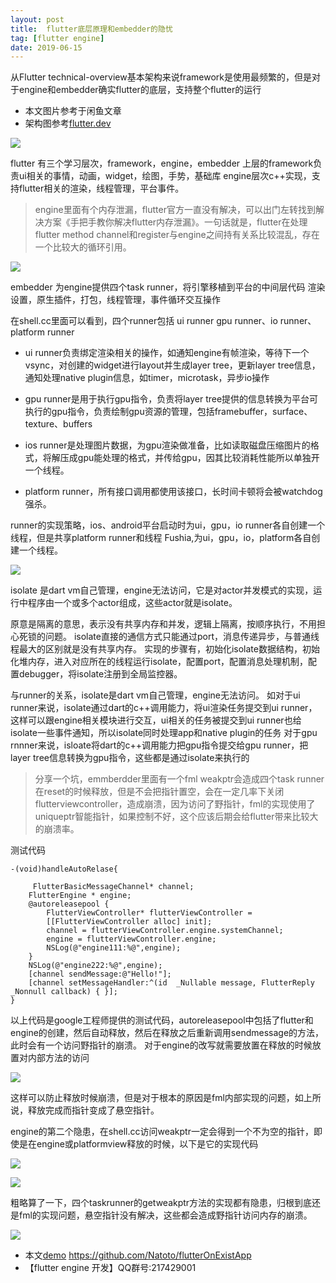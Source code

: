```yaml
---
layout: post
title:  flutter底层原理和embedder的隐忧
tag: [flutter engine]
date: 2019-06-15
---
```

 
 
 从Flutter technical-overview基本架构来说framework是使用最频繁的，但是对于engine和embedder确实flutter的底层，支持整个flutter的运行
 
 * 本文图片参考于闲鱼文章
 * 架构图参考[flutter.dev](https://flutter.dev/docs/resources/technical-overview)


![](https://user-gold-cdn.xitu.io/2019/6/15/16b5b64545ea5113?w=1588&h=884&f=png&s=106964)

flutter 有三个学习层次，framework，engine，embedder
上层的framework负责ui相关的事情，动画，widget，绘图，手势，基础库
engine层次c++实现，支持flutter相关的渲染，线程管理，平台事件。

> engine里面有个内存泄漏，flutter官方一直没有解决，可以出门左转找到解决方案《手把手教你解决flutter内存泄漏》。一句话就是，flutter在处理flutter method channel和register与engine之间持有关系比较混乱，存在一个比较大的循环引用。


![](https://user-gold-cdn.xitu.io/2019/6/15/16b5b61aaad058c3?w=731&h=357&f=png&s=25065)


embedder 为engine提供四个task runner，将引擎移植到平台的中间层代码
渲染设置，原生插件，打包，线程管理，事件循环交互操作

在shell.cc里面可以看到，四个runner包括 ui runner gpu runner、io runner、platform runner


* ui runner负责绑定渲染相关的操作，如通知engine有帧渲染，等待下一个vsync，对创建的widget进行layout并生成layer tree，更新layer tree信息，通知处理native plugin信息，如timer，microtask，异步io操作

* gpu runner是用于执行gpu指令，负责将layer tree提供的信息转换为平台可执行的gpu指令，负责绘制gpu资源的管理，包括framebuffer，surface、texture、buffers

* ios runner是处理图片数据，为gpu渲染做准备，比如读取磁盘压缩图片的格式，将解压成gpu能处理的格式，并传给gpu，因其比较消耗性能所以单独开一个线程。

* platform runner，所有接口调用都使用该接口，长时间卡顿将会被watchdog强杀。

runner的实现策略，ios、android平台启动时为ui，gpu，io runner各自创建一个线程，但是共享platform runner和线程
Fushia,为ui，gpu，io，platform各自创建一个线程。




![](https://user-gold-cdn.xitu.io/2019/6/15/16b5b630686912a0?w=627&h=297&f=png&s=11919)

isolate 是dart vm自己管理，engine无法访问，它是对actor并发模式的实现，运行中程序由一个或多个actor组成，这些actor就是isolate。

原意是隔离的意思，表示没有共享内存和并发，逻辑上隔离，按顺序执行，不用担心死锁的问题。
isolate直接的通信方式只能通过port，消息传递异步，与普通线程最大的区别就是没有共享内存。
实现的步骤有，初始化isolate数据结构，初始化堆内存，进入对应所在的线程运行isolate，配置port，配置消息处理机制，配置debugger，将isolate注册到全局监控器。

与runner的关系，isolate是dart vm自己管理，engine无法访问。
如对于ui runner来说，isolate通过dart的c++调用能力，将ui渲染任务提交到ui runner，这样可以跟engine相关模块进行交互，ui相关的任务被提交到ui runner也给isolate一些事件通知，所以isolate同时处理app和native plugin的任务
对于gpu rnnner来说，isloate将dart的c++调用能力把gpu指令提交给gpu runner，把layer tree信息转换为gpu指令，这些都是通过isolate来执行的

 
> 分享一个坑，emmberdder里面有一个fml weakptr会造成四个task runner在reset的时候释放，但是不会把指针置空，会在一定几率下关闭flutterviewcontroller，造成崩溃，因为访问了野指针，fml的实现使用了uniqueptr智能指针，如果控制不好，这个应该后期会给flutter带来比较大的崩溃率。


测试代码
```
-(void)handleAutoRelase{
 
     FlutterBasicMessageChannel* channel;
    FlutterEngine * engine;
    @autoreleasepool {
        FlutterViewController* flutterViewController =
        [[FlutterViewController alloc] init];
        channel = flutterViewController.engine.systemChannel;
        engine = flutterViewController.engine;
        NSLog(@"engine111:%@",engine);
    }
    NSLog(@"engine222:%@",engine);
    [channel sendMessage:@"Hello!"];
    [channel setMessageHandler:^(id  _Nullable message, FlutterReply  _Nonnull callback) { }]; 
}
```

以上代码是google工程师提供的测试代码，autoreleasepool中包括了flutter和engine的创建，然后自动释放，然后在释放之后重新调用sendmessage的方法，此时会有一个访问野指针的崩溃。
对于engine的改写就需要放置在释放的时候放置对内部方法的访问

![](https://user-gold-cdn.xitu.io/2019/6/15/16b5b7e6cca95542?w=1484&h=724&f=png&s=206849)

这样可以防止释放时候崩溃，但是对于根本的原因是fml内部实现的问题，如上所说，释放完成而指针变成了悬空指针。

engine的第二个隐患，在shell.cc访问weakptr一定会得到一个不为空的指针，即使是在engine或platformview释放的时候，以下是它的实现代码

![](https://user-gold-cdn.xitu.io/2019/6/15/16b5b82d301bf985?w=1438&h=852&f=png&s=187994)

![](https://user-gold-cdn.xitu.io/2019/6/15/16b5b82144b3e46a?w=1450&h=886&f=png&s=243688)

粗略算了一下，四个taskrunner的getweakptr方法的实现都有隐患，归根到底还是fml的实现问题，悬空指针没有解决，这些都会造成野指针访问内存的崩溃。

![](https://user-gold-cdn.xitu.io/2019/6/15/16b5b8481e4553f9?w=1582&h=1376&f=png&s=378743)


* 本文[demo](https://github.com/Natoto/flutterOnExistApp) https://github.com/Natoto/flutterOnExistApp
* 【flutter engine 开发】QQ群号:217429001